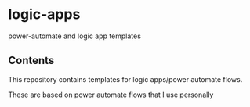# logic-apps
power-automate and logic app templates

## Contents
This repository contains templates for logic apps/power automate flows.

These are based on power automate flows that I use personally